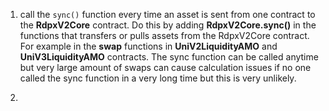 1. call the ```sync()``` function every time an asset is sent from one contract to the **RdpxV2Core** contract.
   Do this by adding **RdpxV2Core.sync()** in the functions that transfers or pulls assets from the RdpxV2Core contract. For example in the **swap** functions in **UniV2LiquidityAMO** and **UniV3LiquidityAMO** contracts. The sync function can be called anytime but very large amount of swaps can cause calculation issues if no one called the sync function in a very long time but this is very unlikely.

2.